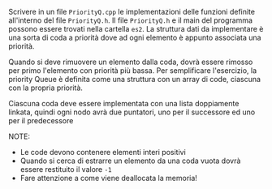 

Scrivere in un file `PriorityQ.cpp` le implementazioni delle funzioni definite all'interno del file `PriorityQ.h`.
Il file `PriorityQ.h` e il main del programma possono essere trovati nella cartella `es2`.
La struttura dati da implementare è una sorta di coda a priorità dove ad ogni elemento è appunto associata una priorità.

Quando si deve rimuovere un elemento dalla coda, dovrà essere rimosso per primo l'elemento con priorità più bassa.
Per semplificare l'esercizio, la priority Queue è definita come una struttura con un array di code, ciascuna con la propria priorità.

Ciascuna coda deve essere implementata con una lista doppiamente linkata, quindi ogni nodo avrà due puntatori, uno per il successore ed uno per il predecessore

NOTE:

- Le code devono contenere elementi interi positivi
- Quando si cerca di estrarre un elemento da una coda vuota dovrà essere restituito il valore `-1`
- Fare attenzione a come viene deallocata la memoria!